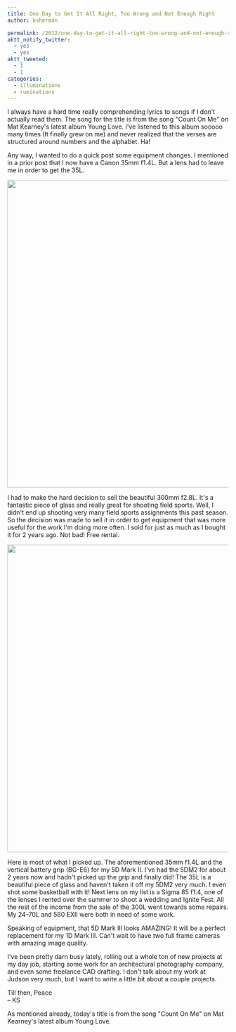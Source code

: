 ```yaml
---
title: One Day to Get It All Right, Too Wrong and Not Enough Right
author: ksherman

permalink: /2012/one-day-to-get-it-all-right-too-wrong-and-not-enough-right/
aktt_notify_twitter:
  - yes
  - yes
aktt_tweeted:
  - 1
  - 1
categories:
  - illuminations
  - ruminations
---
```

I always have a hard time really comprehending lyrics to songs if I don't actually read them. The song for the title is from the song "Count On Me" on Mat Kearney's latest album Young Love. I've listened to this album sooooo many times (It finally grew on me) and never realized that the verses are structured around numbers and the alphabet. Ha!

Any way, I wanted to do a quick post some equipment changes. I mentioned in a prior post that I now have a Canon 35mm f1.4L. But a lens had to leave me in order to get the 35L.

<p style="text-align: center;">
  <a href="https://s3-us-west-2.amazonaws.com/assets.kshermphoto.com/wp-content/uploads/2012/03/photo-1.jpg"><img class="aligncenter size-full wp-image-909" title="photo 1" src="https://s3-us-west-2.amazonaws.com/assets.kshermphoto.com/wp-content/uploads/2012/03/photo-1.jpg" alt="" width="700" height="700" /></a>
</p>

I had to make the hard decision to sell the beautiful 300mm f2.8L. It's a fantastic piece of glass and really great for shooting field sports. Well, I didn't end up shooting very many field sports assignments this past season. So the decision was made to sell it in order to get equipment that was more useful for the work I'm doing more often. I sold for just as much as I bought it for 2 years ago. Not bad! Free rental.

<p style="text-align: center;">
  <a href="https://s3-us-west-2.amazonaws.com/assets.kshermphoto.com/wp-content/uploads/2012/03/photo-2.jpg"><img class="aligncenter size-full wp-image-908" title="photo 2" src="https://s3-us-west-2.amazonaws.com/assets.kshermphoto.com/wp-content/uploads/2012/03/photo-2.jpg" alt="" width="700" height="700" /></a>
</p>

Here is most of what I picked up. The aforementioned 35mm f1.4L and the vertical battery grip (BG-E6) for my 5D Mark II. I've had the 5DM2 for about 2 years now and hadn't picked up the grip and finally did! The 35L is a beautiful piece of glass and haven't taken it off my 5DM2 very much. I even shot some basketball with it! Next lens on my list is a Sigma 85 f1.4, one of the lenses I rented over the summer to shoot a wedding and Ignite Fest. All the rest of the income from the sale of the 300L went towards some repairs. My 24-70L and 580 EXII were both in need of some work.

Speaking of equipment, that 5D Mark III looks AMAZING! It will be a perfect replacement for my 1D Mark III. Can't wait to have two full frame cameras with amazing image quality.

I've been pretty darn busy lately, rolling out a whole ton of new projects at my day job, starting some work for an architectural photography company, and even some freelance CAD drafting. I don't talk about my work at Judson very much, but I want to write a little bit about a couple projects.

Till then, Peace  
– KS

As mentioned already, today's title is from the song "Count On Me" on Mat Kearney's latest album Young Love.